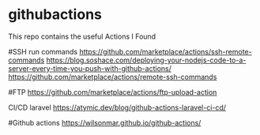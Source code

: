# githubactions
This repo contains the useful Actions I Found


#SSH run commands
https://github.com/marketplace/actions/ssh-remote-commands
https://blog.soshace.com/deploying-your-nodejs-code-to-a-server-every-time-you-push-with-github-actions/
https://github.com/marketplace/actions/remote-ssh-commands


#FTP
https://github.com/marketplace/actions/ftp-upload-action



CI/CD laravel
https://atymic.dev/blog/github-actions-laravel-ci-cd/


#Github actions
https://wilsonmar.github.io/github-actions/

